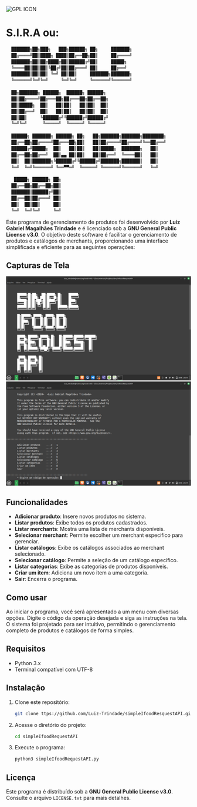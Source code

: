 ![GPL ICON](https://www.gnu.org/graphics/gplv3-127x51.png)

# S.I.R.A ou:

```bash
  ███████╗██╗███╗   ███╗██████╗ ██╗     ███████╗             
  ██╔════╝██║████╗ ████║██╔══██╗██║     ██╔════╝             
  ███████╗██║██╔████╔██║██████╔╝██║     █████╗               
  ╚════██║██║██║╚██╔╝██║██╔═══╝ ██║     ██╔══╝               
  ███████║██║██║ ╚═╝ ██║██║     ███████╗███████╗             
  ╚══════╝╚═╝╚═╝     ╚═╝╚═╝     ╚══════╝╚══════╝             
                                                             
  ██╗███████╗ ██████╗  ██████╗ ██████╗                       
  ██║██╔════╝██╔═══██╗██╔═══██╗██╔══██╗                      
  ██║█████╗  ██║   ██║██║   ██║██║  ██║                      
  ██║██╔══╝  ██║   ██║██║   ██║██║  ██║                      
  ██║██║     ╚██████╔╝╚██████╔╝██████╔╝                      
  ╚═╝╚═╝      ╚═════╝  ╚═════╝ ╚═════╝                       
                                                             
  ██████╗ ███████╗ ██████╗ ██╗   ██╗███████╗███████╗████████╗
  ██╔══██╗██╔════╝██╔═══██╗██║   ██║██╔════╝██╔════╝╚══██╔══╝
  ██████╔╝█████╗  ██║   ██║██║   ██║█████╗  ███████╗   ██║   
  ██╔══██╗██╔══╝  ██║▄▄ ██║██║   ██║██╔══╝  ╚════██║   ██║   
  ██║  ██║███████╗╚██████╔╝╚██████╔╝███████╗███████║   ██║   
  ╚═╝  ╚═╝╚══════╝ ╚══▀▀═╝  ╚═════╝ ╚══════╝╚══════╝   ╚═╝   
                                                             
   █████╗ ██████╗ ██╗                                        
  ██╔══██╗██╔══██╗██║                                        
  ███████║██████╔╝██║                                        
  ██╔══██║██╔═══╝ ██║                                        
  ██║  ██║██║     ██║                                        
  ╚═╝  ╚═╝╚═╝     ╚═╝                                        
```

Este programa de gerenciamento de produtos foi desenvolvido por **Luiz Gabriel Magalhães Trindade** e é licenciado sob a **GNU General Public License v3.0**. O objetivo deste software é facilitar o gerenciamento de produtos e catálogos de merchants, proporcionando uma interface simplificada e eficiente para as seguintes operações:

## Capturas de Tela

![Tela Inicial](imagens/img1.png)
![Menu Principal](imagens/img2.png)

## Funcionalidades

- **Adicionar produto**: Insere novos produtos no sistema.
- **Listar produtos**: Exibe todos os produtos cadastrados.
- **Listar merchants**: Mostra uma lista de merchants disponíveis.
- **Selecionar merchant**: Permite escolher um merchant específico para gerenciar.
- **Listar catálogos**: Exibe os catálogos associados ao merchant selecionado.
- **Selecionar catálogo**: Permite a seleção de um catálogo específico.
- **Listar categorias**: Exibe as categorias de produtos disponíveis.
- **Criar um item**: Adiciona um novo item a uma categoria.
- **Sair**: Encerra o programa.

## Como usar

Ao iniciar o programa, você será apresentado a um menu com diversas opções. Digite o código da operação desejada e siga as instruções na tela. O sistema foi projetado para ser intuitivo, permitindo o gerenciamento completo de produtos e catálogos de forma simples.

## Requisitos

- Python 3.x
- Terminal compatível com UTF-8

## Instalação

1. Clone este repositório:
   ```bash
   git clone ttps://github.com/Luiz-Trindade/simpleIfoodResquestAPI.git
   ```
2. Acesse o diretório do projeto:
   ```bash
   cd simpleIfoodRequestAPI
   ```
3. Execute o programa:
   ```bash
   python3 simpleIfoodRequestAPI.py
   ```

## Licença

Este programa é distribuído sob a **GNU General Public License v3.0**. Consulte o arquivo `LICENSE.txt` para mais detalhes.
